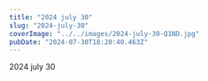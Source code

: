 ```yaml
---
title: "2024 july 30"
slug: "2024-july-30"
coverImage: "../../images/2024-july-30-Q1ND.jpg"
pubDate: "2024-07-30T18:20:40.463Z"
---
```


2024 july 30
